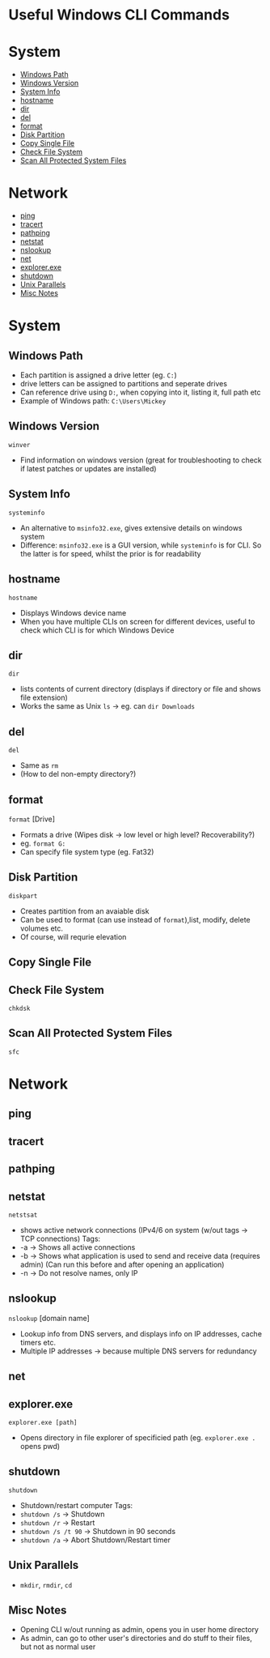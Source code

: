 # Useful Windows CLI Commands 

# System
- [Windows Path](##windows-path)
- [Windows Version](##windows-version)
- [System Info](##system-info)
- [hostname](##hostname)
- [dir](##dir)
- [del](##del)
- [format](##format)
- [Disk Partition](##disk-partition)
- [Copy Single File](##copy-single-file)
- [Check File System](##check-file-system)
- [Scan All Protected System Files](##scan-all-protected-system-files)

# Network
- [ping](##ping)
- [tracert](##tracert)
- [pathping](##pathping)
- [netstat](##netstat)
- [nslookup](##nslookup)
- [net](##net)
- [explorer.exe](##explorer.exe)
- [shutdown](##shutdown)
- [Unix Parallels](##unix-parallels)
- [Misc Notes](##misc-notes)

# System

## Windows Path
- Each partition is assigned a drive letter (eg. `C:`)
- drive letters can be assigned to partitions and seperate drives
- Can reference drive  using `D:`, when copying into it, listing it, full path etc
- Example of Windows path: `C:\Users\Mickey`

## Windows Version
`winver`
- Find information on windows version (great for troubleshooting to check if latest patches or updates are installed)

## System Info
`systeminfo`
- An alternative to `msinfo32.exe`, gives extensive details on windows system
- Difference: `msinfo32.exe` is a GUI version, while `systeminfo` is for CLI. So the latter is for speed, whilst the prior is for readability

## hostname
`hostname`
- Displays Windows device name
- When you have multiple CLIs on screen for different devices, useful to check which CLI is for which Windows Device

## dir
`dir`
- lists contents of current directory (displays if directory or file and shows file extension)
- Works the same as Unix `ls` -> eg. can `dir Downloads`

## del
`del`
- Same as `rm`
- (How to del non-empty directory?)

## format
`format` [Drive] 
- Formats a drive (Wipes disk -> low level or high level? Recoverability?)
- eg. `format G:`
- Can specify file system type (eg. Fat32)

## Disk Partition
`diskpart`
- Creates partition from an avaiable disk
- Can be used to format (can use instead of `format`),list, modify, delete volumes etc.
- Of course, will requrie elevation

## Copy Single File

## Check File System
`chkdsk`

## Scan All Protected System Files
`sfc`

# Network

## ping

## tracert

## pathping

## netstat
`netstsat`
- shows active network connections (IPv4/6 on system (w/out tags -> TCP connections)
Tags:
- -a -> Shows all active connections
- -b -> Shows what application is used to send and receive data (requires admin) (Can run this before and after opening an application)
- -n -> Do not resolve names, only IP

## nslookup
`nslookup` [domain name]
- Lookup info from DNS servers, and displays info on IP addresses, cache timers etc.
- Multiple IP addresses -> because multiple DNS servers for redundancy

## net

## explorer.exe
`explorer.exe [path]` 
- Opens directory in file explorer of specificied path (eg. `explorer.exe .` opens pwd)

## shutdown
`shutdown`
- Shutdown/restart computer
Tags:
- `shutdown /s` -> Shutdown
- `shutdown /r` -> Restart
- `shutdown /s /t 90` -> Shutdown in 90 seconds
- `shutdown /a` -> Abort Shutdown/Restart timer

## Unix Parallels
- `mkdir`, `rmdir`, `cd`

## Misc Notes
- Opening CLI w/out running as admin, opens you in user home directory
- As admin, can go to other user's directories and do stuff to their files, but not as normal user
